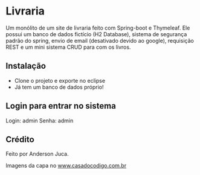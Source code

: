 ﻿# Livraria

Um monólito de um site de livraria feito com Spring-boot e Thymeleaf.
Ele possui um banco de dados fictício (H2 Database), sistema de segurança padrão do spring, envio de email (desativado devido ao google), requisição REST e um mini sistema CRUD para com os livros.

## Instalação

* Clone o projeto e exporte no eclipse
* Já tem um banco de dados próprio!

## Login para entrar no sistema

Login: admin
Senha: admin

## Crédito
Feito por Anderson Juca.

Imagens da capa no www.casadocodigo.com.br
